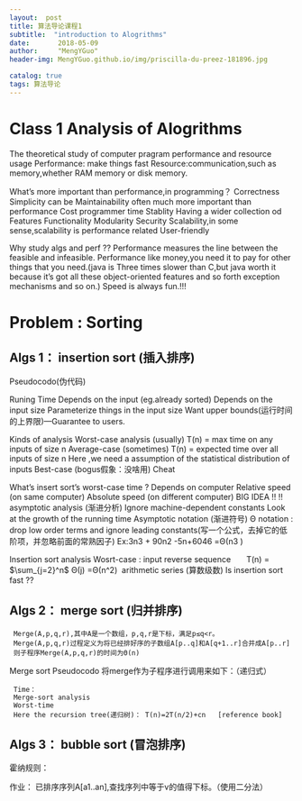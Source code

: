 ```yaml
---
layout:  post  
title: 算法导论课程1
subtitle:  "introduction to Alogrithms"
date:       2018-05-09
author:     "MengYGuo"
header-img: MengYGuo.github.io/img/priscilla-du-preez-181896.jpg

catalog: true
tags: 算法导论
---
```


# Class 1 Analysis of Alogrithms
The theoretical study of computer pragram performance and resource usage
   Performance: make things fast
   Resource:communication,such as memory,whether RAM memory or disk memory.

What’s more important than performance,in programming？
	Correctness
	Simplicity can be
	Maintainability often much more important than performance
	Cost programmer time
	Stablity
	Having a wider collection od Features
	Functionality
	Modularity
	Security
	Scalability,in some sense,scalability is performance related
	User-friendly
     
Why study algs and perf ??
	Performance measures the line between the feasible and infeasible.
	Performance like money,you need it to pay for other things that you need.(java is  Three times slower than C,but java worth it because it’s got all these object-oriented features and so forth exception mechanisms and so on.)
	Speed is always fun.!!! 





# Problem : Sorting
 
## Algs 1： insertion sort (插入排序)
Pseudocodo(伪代码)
 
Runing Time
	Depends on the input (eg.already sorted)
	Depends on the input size
  Parameterize things in the input size 
	Want upper bounds(运行时间的上界限)—Guarantee to users.

   Kinds of analysis
	Worst-case analysis (usually)
T(n) = max time on any inputs of size n
	Average-case (sometimes)
T(n) = expected time over all inputs of size n
                    Here ,we need a assumption of the statistical distribution of inputs
	Best-case (bogus假象：没啥用)
                Cheat

What’s insert sort’s worst-case time ?
	Depends on computer
Relative speed (on same computer)
Absolute speed (on different computer)
   BIG IDEA !!
       !! asymptotic analysis (渐进分析)
	Ignore machine-dependent constants
	Look at the growth of the running time
       Asymptotic notation (渐进符号)
	Θ notation : drop low order terms and ignore leading constants(写一个公式，去掉它的低阶项，并忽略前面的常熟因子)
  Ex:3n3 + 90n2 -5n+6046 =Θ(n3 )


Insertion sort analysis
       Wosrt-case : input reverse sequence
       T(n) = $\sum_{j=2}^n$ Θ(j) =Θ(n^2)  arithmetic series (算数级数)
Is insertion sort fast ??

## Algs 2： merge sort (归并排序)
     Merge(A,p,q,r),其中A是一个数组，p,q,r是下标，满足p≤q<r。
     Merge(A,p,q,r)过程定义为将已经排好序的子数组A[p..q]和A[q+1..r]合并成A[p..r]
     则子程序Merge(A,p,q,r)的时间为Θ(n)

Merge sort Pseudocodo
将merge作为子程序进行调用来如下：（递归式）
  
     Time：
     Merge-sort analysis
     Worst-time
     Here the recursion tree(递归树)： T(n)=2T(n/2)+cn   [reference book]
 
## Algs 3： bubble sort (冒泡排序)

霍纳规则：

 
作业：
已排序序列A[a1..an],查找序列中等于v的值得下标。（使用二分法）
  
